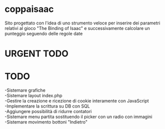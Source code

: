 # coppaisaac
Sito progettato con l'idea di uno strumento veloce per inserire dei parametri relativi al gioco "The Binding of Isaac" e successivamente calcolare un punteggio seguendo delle regole date 

# URGENT TODO


# TODO
  -Sistemare grafiche <br>
  -Sistemare layout index.php <br>
  -Gestire la creazione e ricezione di cookie interamente con JavaScript <br>
  -Implementare la scrittura su DB con SQL <br>
  -Aggiungere possibilità di ridurre contatori <br>
  -Sistemare menu partita sostituendo il picker con un radio con immagini <br>
  -Sistemare movimento bottoni "Indietro"
  
